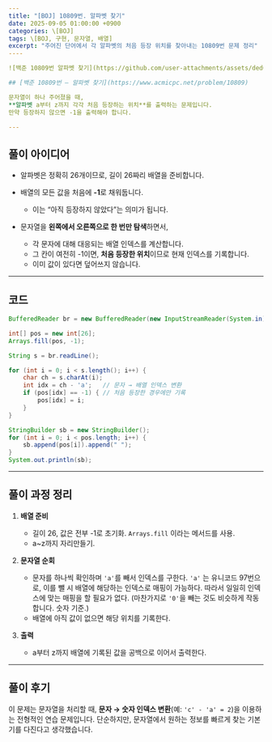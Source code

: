 ```yaml
---
title: "[BOJ] 10809번. 알파벳 찾기"
date: 2025-09-05 01:00:00 +0900
categories: \[BOJ]
tags: \[BOJ, 구현, 문자열, 배열]
excerpt: "주어진 단어에서 각 알파벳의 처음 등장 위치를 찾아내는 10809번 문제 정리"
----

![백준 10809번 알파벳 찾기](https://github.com/user-attachments/assets/ded6d1b3-a444-47b6-90c1-51d3d70333b6)

## [백준 10809번 — 알파벳 찾기](https://www.acmicpc.net/problem/10809)

문자열이 하나 주어졌을 때,
**알파벳 a부터 z까지 각각 처음 등장하는 위치**를 출력하는 문제입니다.
만약 등장하지 않으면 -1을 출력해야 합니다.

---
```


## 풀이 아이디어

* 알파벳은 정확히 26개이므로, 길이 26짜리 배열을 준비합니다.
* 배열의 모든 값을 처음에 **-1**로 채워둡니다.

  * 이는 “아직 등장하지 않았다”는 의미가 됩니다.
* 문자열을 **왼쪽에서 오른쪽으로 한 번만 탐색**하면서,

  * 각 문자에 대해 대응되는 배열 인덱스를 계산합니다.
  * 그 칸이 여전히 -1이면, **처음 등장한 위치**이므로 현재 인덱스를 기록합니다.
  * 이미 값이 있다면 덮어쓰지 않습니다.

---

## 코드

```java
BufferedReader br = new BufferedReader(new InputStreamReader(System.in));

int[] pos = new int[26];
Arrays.fill(pos, -1);

String s = br.readLine();

for (int i = 0; i < s.length(); i++) {
    char ch = s.charAt(i);
    int idx = ch - 'a';   // 문자 → 배열 인덱스 변환
    if (pos[idx] == -1) { // 처음 등장한 경우에만 기록
        pos[idx] = i;
    }
}

StringBuilder sb = new StringBuilder();
for (int i = 0; i < pos.length; i++) {
    sb.append(pos[i]).append(" ");
}
System.out.println(sb);
```

---

## 풀이 과정 정리

1. **배열 준비**

   * 길이 26, 값은 전부 -1로 초기화.
   `Arrays.fill` 이라는 메서드를 사용.
   * a\~z까지 자리만들기.

2. **문자열 순회**

   * 문자를 하나씩 확인하며 `'a'`를 빼서 인덱스를 구한다. `'a'` 는 유니코드 97번으로, 이를 뺄 시 배열에 해당하는 인덱스로 매핑이 가능하다. 따라서 일일히 인덱스에 맞는 매핑을 할 필요가 없다. (마찬가지로 `'0'`을 빼는 것도 비슷하게 작동합니다. 숫자 기준.)
   * 배열에 아직 값이 없으면 해당 위치를 기록한다.

3. **출력**

   * a부터 z까지 배열에 기록된 값을 공백으로 이어서 출력한다.

---

## 풀이 후기

이 문제는 문자열을 처리할 때,
**문자 → 숫자 인덱스 변환**(예: `'c' - 'a' = 2`)을 이용하는 전형적인 연습 문제입니다.
단순하지만, 문자열에서 원하는 정보를 빠르게 찾는 기본기를 다진다고 생각했습니다.

